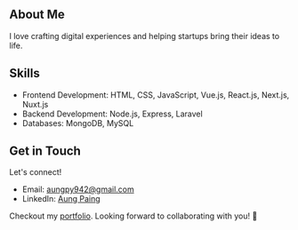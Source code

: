 ## About Me
I love crafting digital experiences and helping startups bring their ideas to life.

## Skills
- Frontend Development: HTML, CSS, JavaScript, Vue.js, React.js, Next.js, Nuxt.js
- Backend Development: Node.js, Express, Laravel
- Databases: MongoDB, MySQL

## Get in Touch
Let's connect!
- Email: [aungpy942@gmail.com](mailto:aungpy942@gmail.com)
- LinkedIn: [Aung Paing](https://www.linkedin.com/in/aung-paing-694014218/)

Checkout my [portfolio](https://isaac4772.github.io/Aung-Paing/).
Looking forward to collaborating with you! 🚀
